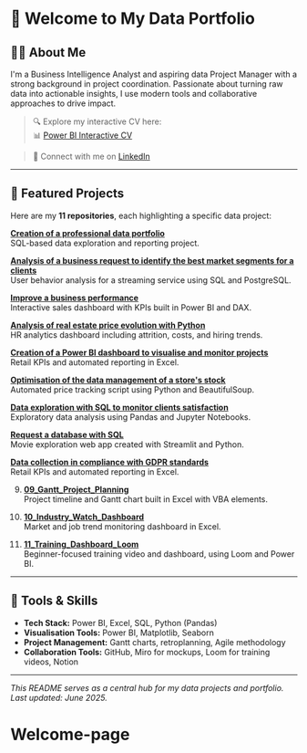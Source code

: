 # 👋 Welcome to My Data Portfolio

## 👨‍💻 About Me

I'm a Business Intelligence Analyst and aspiring data Project Manager with a strong background in project coordination. Passionate about turning raw data into actionable insights, I use modern tools and collaborative approaches to drive impact.

> 🔍 Explore my interactive CV here:  
> 📊 [Power BI Interactive CV](https://app.powerbi.com/view?r=eyJrIjoiZjRiOTc3NDItN2Y3OS00Mjc3LWE3MjUtNTM3N2E4NzRjODZlIiwidCI6IjI0ZmZjMGRmLTZiM2YtNGVkZS1iYWNkLWRkNDlmZDFiNGEzMCJ9)

> 💼 Connect with me on [LinkedIn](https://www.linkedin.com/in/nathalie-currid/)

---

## 📁 Featured Projects

Here are my **11 repositories**, each highlighting a specific data project:

[**Creation of a professional data portfolio**](https://github.com/ncurrid/Creation-of-a-professional-data-portfolio)  
   SQL-based data exploration and reporting project.

[**Analysis of a business request to identify the best market segments for a clients**](https://github.com/ncurrid/Analysis-of-a-business-request-to-identify-the-best-market-segments-for-the-client)  
   User behavior analysis for a streaming service using SQL and PostgreSQL.

[**Improve a business performance**](https://github.com/ncurrid/Improve-a-business-performance)  
   Interactive sales dashboard with KPIs built in Power BI and DAX.

[**Analysis of real estate price evolution with Python**](https://github.com/ncurrid/Analyse-real-estate-price-evolution-with-Python)  
   HR analytics dashboard including attrition, costs, and hiring trends.
   
[**Creation of a Power BI dashboard to visualise and monitor projects**](https://github.com/ncurrid/Creation-of-a-Power-BI-dashboard-to-visualise-and-monitor-projects-)  
   Retail KPIs and automated reporting in Excel.
   
[**Optimisation of the data management of a store's stock**](https://github.com/ncurrid/Optimisation-of-the-data-management-of-a-store-s-stock)  
   Automated price tracking script using Python and BeautifulSoup.

[**Data exploration with SQL to monitor clients satisfaction**](https://github.com/ncurrid/Data-exploration-with-SQL-to-monitor-clients-satisfaction)  
   Exploratory data analysis using Pandas and Jupyter Notebooks.

[**Request a database with SQL**](https://github.com/ncurrid/Request-a-database-with-SQL)  
   Movie exploration web app created with Streamlit and Python.

[**Data collection in compliance with GDPR standards**](https://github.com/ncurrid/Data-collection-in-compliance-with-GDPR-standards)  
   Retail KPIs and automated reporting in Excel.

9. [**09_Gantt_Project_Planning**](https://github.com/ncurrid/09_Gantt_Project_Planning)  
   Project timeline and Gantt chart built in Excel with VBA elements.

10. [**10_Industry_Watch_Dashboard**](https://github.com/ncurrid/10_Industry_Watch_Dashboard)  
    Market and job trend monitoring dashboard in Excel.

11. [**11_Training_Dashboard_Loom**](https://github.com/ncurrid/11_Training_Dashboard_Loom)  
    Beginner-focused training video and dashboard, using Loom and Power BI.

---

## 🧠 Tools & Skills

- **Tech Stack:** Power BI, Excel, SQL, Python (Pandas)
- **Visualisation Tools:** Power BI, Matplotlib, Seaborn
- **Project Management:** Gantt charts, retroplanning, Agile methodology
- **Collaboration Tools:** GitHub, Miro for mockups, Loom for training videos, Notion

---

*This README serves as a central hub for my data projects and portfolio. Last updated: June 2025.*
# Welcome-page
